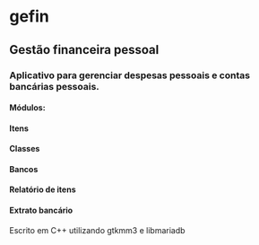 # gefin
## Gestão financeira pessoal
### Aplicativo para gerenciar despesas pessoais e contas bancárias pessoais.

#### Módulos:
#### Itens
#### Classes
#### Bancos
#### Relatório de itens
#### Extrato bancário

Escrito em C++ utilizando gtkmm3 e libmariadb
